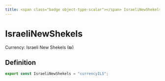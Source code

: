 ```yaml
---
title: <span class="badge object-type-scalar"></span> IsraeliNewShekels
---
```

# <span class="badge object-type-scalar"></span> IsraeliNewShekels

Currency: Israeli New Shekels (₪)

## Definition

```typescript
export const IsraeliNewShekels = "currencyILS";

```
